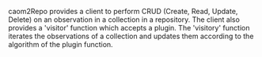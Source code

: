 caom2Repo provides a client to perform CRUD (Create, Read, Update, Delete) on an observation in a collection in a repository. The client also provides a 'visitor' function which accepts a plugin. The 'visitory' function iterates the observations of a collection and updates them according to the algorithm of the plugin function.
